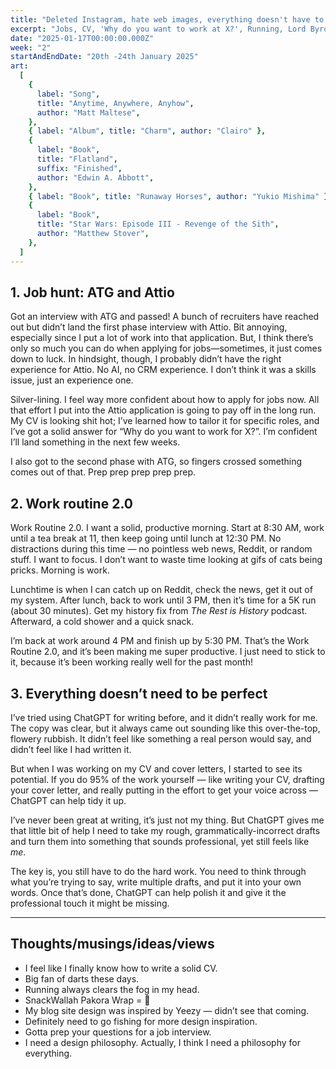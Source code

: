 ```yaml
---
title: "Deleted Instagram, hate web images, everything doesn't have to be perfect."
excerpt: "Jobs, CV, 'Why do you want to work at X?', Running, Lord Byron, ChatGPT"
date: "2025-01-17T00:00:00.000Z"
week: "2"
startAndEndDate: "20th -24th January 2025"
art:
  [
    {
      label: "Song",
      title: "Anytime, Anywhere, Anyhow",
      author: "Matt Maltese",
    },
    { label: "Album", title: "Charm", author: "Clairo" },
    {
      label: "Book",
      title: "Flatland",
      suffix: "Finished",
      author: "Edwin A. Abbott",
    },
    { label: "Book", title: "Runaway Horses", author: "Yukio Mishima" },
    {
      label: "Book",
      title: "Star Wars: Episode III - Revenge of the Sith",
      author: "Matthew Stover",
    },
  ]
---
```


## 1. Job hunt: ATG and Attio

Got an interview with ATG and passed! A bunch of recruiters have reached out but didn’t land the first phase interview with Attio. Bit annoying, especially since I put a lot of work into that application. But, I think there’s only so much you can do when applying for jobs—sometimes, it just comes down to luck. In hindsight, though, I probably didn’t have the right experience for Attio. No AI, no CRM experience. I don’t think it was a skills issue, just an experience one.

Silver-lining. I feel way more confident about how to apply for jobs now. All that effort I put into the Attio application is going to pay off in the long run. My CV is looking shit hot; I’ve learned how to tailor it for specific roles, and I’ve got a solid answer for “Why do you want to work for X?”. I’m confident I’ll land something in the next few weeks.

I also got to the second phase with ATG, so fingers crossed something comes out of that. Prep prep prep prep prep.

## 2. Work routine 2.0

Work Routine 2.0. I want a solid, productive morning. Start at 8:30 AM, work until a tea break at 11, then keep going until lunch at 12:30 PM. No distractions during this time — no pointless web news, Reddit, or random stuff. I want to focus. I don’t want to waste time looking at gifs of cats being pricks. Morning is work.

Lunchtime is when I can catch up on Reddit, check the news, get it out of my system. After lunch, back to work until 3 PM, then it’s time for a 5K run (about 30 minutes). Get my history fix from _The Rest is History_ podcast. Afterward, a cold shower and a quick snack.

I’m back at work around 4 PM and finish up by 5:30 PM. That’s the Work Routine 2.0, and it’s been making me super productive. I just need to stick to it, because it’s been working really well for the past month!

## 3. Everything doesn’t need to be perfect

I’ve tried using ChatGPT for writing before, and it didn’t really work for me. The copy was clear, but it always came out sounding like this over-the-top, flowery rubbish. It didn’t feel like something a real person would say, and didn’t feel like I had written it.

But when I was working on my CV and cover letters, I started to see its potential. If you do 95% of the work yourself — like writing your CV, drafting your cover letter, and really putting in the effort to get your voice across — ChatGPT can help tidy it up.

I’ve never been great at writing, it’s just not my thing. But ChatGPT gives me that little bit of help I need to take my rough, grammatically-incorrect drafts and turn them into something that sounds professional, yet still feels like _me_.

The key is, you still have to do the hard work. You need to think through what you’re trying to say, write multiple drafts, and put it into your own words. Once that’s done, ChatGPT can help polish it and give it the professional touch it might be missing.

---

## Thoughts/musings/ideas/views

- I feel like I finally know how to write a solid CV.
- Big fan of darts these days.
- Running always clears the fog in my head.
- SnackWallah Pakora Wrap = 🤌
- My blog site design was inspired by Yeezy — didn’t see that coming.
- Definitely need to go fishing for more design inspiration.
- Gotta prep your questions for a job interview.
- I need a design philosophy. Actually, I think I need a philosophy for everything.
